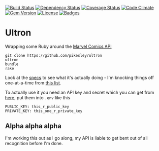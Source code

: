 [![Build Status](http://img.shields.io/travis/pikesley/ultron.svg)](https://travis-ci.org/pikesley/ultron)
[![Dependency Status](http://img.shields.io/gemnasium/pikesley/ultron.svg)](https://gemnasium.com/pikesley/ultron)
[![Coverage Status](http://img.shields.io/coveralls/pikesley/ultron.svg)](https://coveralls.io/r/pikesley/ultron)
[![Code Climate](http://img.shields.io/codeclimate/github/pikesley/ultron.svg)](https://codeclimate.com/github/pikesley/ultron)
[![Gem Version](http://img.shields.io/gem/v/ultron.svg)](https://rubygems.org/gems/ultron)
[![License](http://img.shields.io/:license-mit-blue.svg)](http://pikesley.mit-license.org)
[![Badges](http://img.shields.io/:badges-7/7-ff6799.svg)](https://github.com/pikesley/badger)

# Ultron

Wrapping some Ruby around the [Marvel Comics API](http://developer.marvel.com/)

    git clone https://github.com/pikesley/ultron
    ultron
    bundle
    rake

Look at the [specs](https://github.com/pikesley/ultron/blob/master/spec/ultron/) to see what it's actually doing - I'm knocking things off one-at-a-time from [this list](http://developer.marvel.com/docs#!/public/).

To actually use it you need an API key and secret which you can get from [here](https://developer.marvel.com/signup), put them into `.env` like this

    PUBLIC_KEY: this_r_public_key
    PRIVATE_KEY: this_one_r_private_key

## Alpha alpha alpha

I'm working this out as I go along, my API is liable to get bent out of all recognition before I'm done.